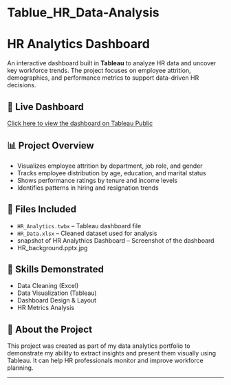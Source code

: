 # Tablue_HR_Data-Analysis
# HR Analytics Dashboard

An interactive dashboard built in **Tableau** to analyze HR data and uncover key workforce trends. The project focuses on employee attrition, demographics, and performance metrics to support data-driven HR decisions.

## 🔗 Live Dashboard
[Click here to view the dashboard on Tableau Public](https://public.tableau.com/app/profile/mohd.nafees5852/viz/HRDASHBOARD_17470570122940/HRANALYTICSDASHBOARD?publish=yes)  


## 📊 Project Overview
- Visualizes employee attrition by department, job role, and gender
- Tracks employee distribution by age, education, and marital status
- Shows performance ratings by tenure and income levels
- Identifies patterns in hiring and resignation trends

## 📁 Files Included
- `HR_Analytics.twbx` – Tableau dashboard file  
- `HR_Data.xlsx` – Cleaned dataset used for analysis  
- snapshot of HR Analythics Dashboard – Screenshot of the dashboard 
- HR_background.pptx.jpg

## 🧠 Skills Demonstrated
- Data Cleaning (Excel)
- Data Visualization (Tableau)
- Dashboard Design & Layout
- HR Metrics Analysis

## 📌 About the Project
This project was created as part of my data analytics portfolio to demonstrate my ability to extract insights and present them visually using Tableau. It can help HR professionals monitor and improve workforce planning.

---

